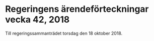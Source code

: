 # Regeringens ärendeförteckningar vecka 42, 2018

Till regeringssammanträdet torsdag den 18 oktober 2018\.
